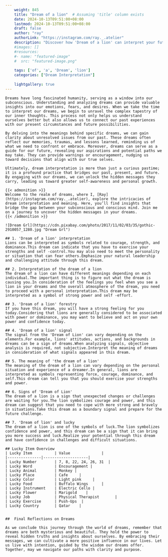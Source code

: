 ```yaml
---
    weight: 845
    title: "Dream of a lion"  # Assuming 'title' column exists
    date: 2024-10-13T09:51:00+08:00
    lastmod: 2024-10-13T09:51:00+08:00
    draft: false
    author: "ray"
    authorLink: "https://instagram.com/ray._.atelier"
    description: "Discover how 'Dream of a lion' can interpret your future and uncover its significant meanings in your life."
    #images: []
    #resources:
    #- name: "featured-image"
    #  src: "featured-image.png"
    
    tags: ['of', 'a', 'Dream', 'lion']
    categories: ["Dream Interpretation"]
    
    lightgallery: true
---
```

    
    Dreams have long fascinated humanity, serving as a window into our subconscious. Understanding and analyzing dreams can provide valuable insights into our emotions, fears, and desires. When we take the time to interpret our dreams, we begin to unravel the complex tapestry of our inner thoughts. This process not only helps us understand ourselves better but also allows us to connect our past experiences with our present circumstances and future possibilities.
    
    By delving into the meanings behind specific dreams, we can gain clarity about unresolved issues from our past. These dreams often reflect our memories, traumas, and lessons learned, reminding us of what we need to confront or embrace. Moreover, dreams can serve as a guide for our future, revealing our aspirations and potential paths we may take. They can provide warnings or encouragement, nudging us toward decisions that align with our true selves.
    
    Ultimately, dream interpretation is more than just a curious pastime; it is a profound practice that bridges our past, present, and future. By engaging with our dreams, we can unlock the hidden messages they carry, leading us toward greater self-awareness and personal growth.
    
    {{< admonition >}}
    Welcome to the realm of dreams, where I, [Ray](https://instagram.com/ray._.atelier), explore the intricacies of dream interpretation and meaning. Here, you’ll find insights that bridge the gap between your subconscious and conscious mind. Join me on a journey to uncover the hidden messages in your dreams.
    {{< /admonition >}}
    
    ![Dream Grl](https://cdn.pixabay.com/photo/2017/11/02/03/35/gothic-2910057_1280.jpg "Dream Grl")
    
    ## 1. 'Dream of a lion' interpretation
    Lions can be interpreted as symbols related to courage, strength, and dominance.This dream can indicate that you have to exercise your strengths and self -control.You may also need to meet the personality or situation that can fear others.Emphasize your natural leadership and challenging attitude through this dream.
    
    ## 2. Interpretation of the dream of a lion
    The dream of a lion can have different meanings depending on each individual.The important thing is to figure out what the dream is causing you.In consideration of the feelings you feel when you see a lion in your dreams and the overall atmosphere of the dream, you need to proceed with a personal interpretation.This dream may be interpreted as a symbol of strong power and self -effort.
    
    ## 3. 'Dream of a lion' forestry
    If you have this dream, you will have a strong feeling for you today.Considering that lions are generally considered to be associated with power or dominance, you may want to believe and act on your own power and confidence today.
    
    ## 4. 'Dream of a lion' signal
    The signal from the 'Dream of Lion' can vary depending on the elements.For example, lions' attitudes, actions, and backgrounds in dreams can be a sign of dreams.When analyzing signals, objective analysis is required, not subjective.Interpret the meaning of dreams in consideration of what signals appeared in this dream.
    
    ## 5. The meaning of 'the dream of a lion'
    The meaning of the dream of a lion can vary depending on the personal situation and experience of a dreamer.In general, lions are interpreted as symbols representing force, courage, dominance, and self.This dream can tell you that you should exercise your strengths and power.
    
    ## 6. Signs of 'Dream of Lion'
    The dream of a lion is a sign that unexpected changes or challenges are waiting for you.The lion symbolizes courage and power, and this dream can suggest that you need to cope with more strong and bravely in situations.Take this dream as a boundary signal and prepare for the future challenge.
    
    ## 7. 'Dream of lion' and lucky
    The dream of a lion is one of the symbols of luck.The lion symbolizes confidence and power, and this dream can be a sign that it can bring you more success and luck.Realize your potential through this dream and have confidence in challenges and difficult situations.
    
    ## Lucky Item Overview
    | Lucky Item          | Value              |
    |---------------|--------------------|
    | Lucky Number        | 7, 8, 22, 24, 26, 31  |
    | Lucky Word          | Encouragement |
    | Lucky Animal        | Monkey |
    | Lucky Place         | Cafe     |
    | Lucky Color         | Light pink     |
    | Lucky Food          | Buffalo Wings      |
    | Lucky Instrument    | Electric Cello |
    | Lucky Flower        | Marigold    |
    | Lucky Job           | Physical Therapist       |
    | Lucky Exercise      | Push-Ups  |
    | Lucky Country       | Qatar    |
    
    
    ##  Final Reflections on Dreams
    
    As we conclude this journey through the world of dreams, remember that dreams are both mysterious and beautiful. They hold the power to reveal hidden truths and insights about ourselves. By embracing their messages, we can cultivate a more positive influence in our lives. Let us live with intention, guided by the wisdom our dreams offer. Together, may we navigate our paths with clarity and purpose.
    